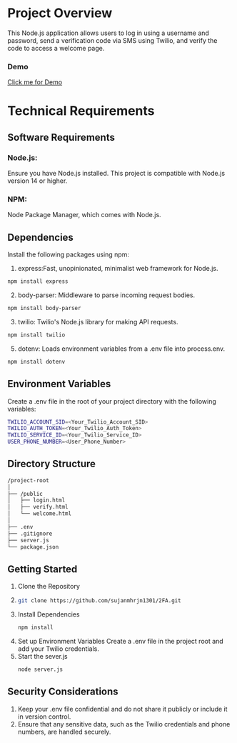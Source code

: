 # Project Overview
This Node.js application allows users to log in using a username and password, send a verification code via SMS using Twilio, and verify the code to access a welcome page.

### Demo
[Click me for Demo](https://youtu.be/5AVt_H1k7OY)

# Technical Requirements
## Software Requirements
### Node.js: 
Ensure you have Node.js installed. This project is compatible with Node.js version 14 or higher.
### NPM: 
Node Package Manager, which comes with Node.js.

## Dependencies
Install the following packages using npm:
1. express:Fast, unopinionated, minimalist web framework for Node.js.
```bash
npm install express
```
2. body-parser: Middleware to parse incoming request bodies.
```bash
npm install body-parser
```
3. twilio: Twilio's Node.js library for making API requests.
```bash
npm install twilio
```
5. dotenv: Loads environment variables from a .env file into process.env.
``` bash
npm install dotenv
```

## Environment Variables
Create a .env file in the root of your project directory with the following variables:
```bash
TWILIO_ACCOUNT_SID=<Your_Twilio_Account_SID>
TWILIO_AUTH_TOKEN=<Your_Twilio_Auth_Token>
TWILIO_SERVICE_ID=<Your_Twilio_Service_ID>
USER_PHONE_NUMBER=<User_Phone_Number>
```

## Directory Structure
```bash
/project-root
│
├── /public
│   ├── login.html
│   ├── verify.html
│   └── welcome.html
│
├── .env
├── .gitignore
├── server.js
└── package.json
```
## Getting Started
1. Clone the Repository
2. ```bash
   git clone https://github.com/sujanmhrjn1301/2FA.git
   ```
3. Install Dependencies
   ```bash
   npm install
   ```
5. Set up Environment Variables
   Create a .env file in the project root and add your Twilio credentials.
7. Start the sever.js
   ```bash
   node server.js
   ```
## Security Considerations
1. Keep your .env file confidential and do not share it publicly or include it in version control.
2. Ensure that any sensitive data, such as the Twilio credentials and phone numbers, are handled securely.

   
